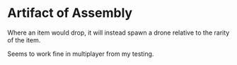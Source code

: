 # Artifact of Assembly
Where an item would drop, it will instead spawn a drone relative to the rarity of the item.

Seems to work fine in multiplayer from my testing.
